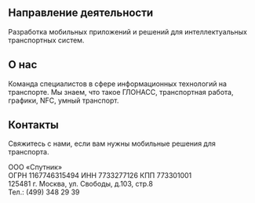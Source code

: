 ## Направление деятельности

Разработка мобильных приложений и решений для интеллектуальных транспортных систем.

## О нас

Команда специалистов в сфере информационных технологий на транспорте. Мы знаем, что такое ГЛОНАСС, транспортная работа, графики, NFC, умный транспорт. 

## Контакты

Свяжитесь с нами, если вам нужны мобильные решения для транспорта.

ООО «Спутник»  
ОГРН 1167746315494 ИНН 7733277126 КПП 773301001  
125481 г. Москва, ул. Свободы, д.103, стр.8  
Тел.: (499) 348 29 39
